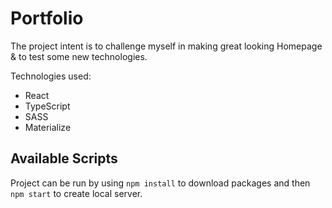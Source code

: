 # Portfolio

The project intent is to challenge myself in making great looking Homepage & to test some new technologies.

Technologies used: </br>
* React </br>
* TypeScript </br>
* SASS </br>
* Materialize </br>

## Available Scripts

Project can be run by using `npm install` to download packages and then `npm start` to create local server.
